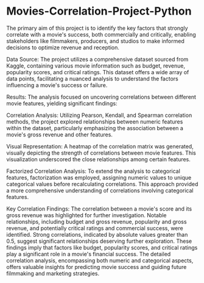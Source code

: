 # Movies-Correlation-Project-Python
The primary aim of this project is to identify the key factors that strongly correlate with a movie's success, both commercially and critically, enabling stakeholders like filmmakers, producers, and studios to make informed decisions to optimize revenue and reception.

Data Source:
The project utilizes a comprehensive dataset sourced from Kaggle, containing various movie information such as budget, revenue, popularity scores, and critical ratings. This dataset offers a wide array of data points, facilitating a nuanced analysis to understand the factors influencing a movie's success or failure.

Results:
The analysis focused on uncovering correlations between different movie features, yielding significant findings:

Correlation Analysis: Utilizing Pearson, Kendall, and Spearman correlation methods, the project explored relationships between numeric features within the dataset, particularly emphasizing the association between a movie's gross revenue and other features.

Visual Representation: A heatmap of the correlation matrix was generated, visually depicting the strength of correlations between movie features. This visualization underscored the close relationships among certain features.

Factorized Correlation Analysis: To extend the analysis to categorical features, factorization was employed, assigning numeric values to unique categorical values before recalculating correlations. This approach provided a more comprehensive understanding of correlations involving categorical features.

Key Correlation Findings:
The correlation between a movie's score and its gross revenue was highlighted for further investigation. Notable relationships, including budget and gross revenue, popularity and gross revenue, and potentially critical ratings and commercial success, were identified. Strong correlations, indicated by absolute values greater than 0.5, suggest significant relationships deserving further exploration. These findings imply that factors like budget, popularity scores, and critical ratings play a significant role in a movie's financial success. The detailed correlation analysis, encompassing both numeric and categorical aspects, offers valuable insights for predicting movie success and guiding future filmmaking and marketing strategies.
